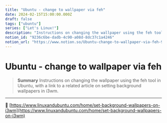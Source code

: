 ```yaml
---
title: "Ubuntu - change to wallpaper via feh"
date: 2024-02-15T15:00:00.000Z
draft: false
tags: ["ubuntu"]
series: ["Let's Linux!"]
description: "Instructions on changing the wallpaper using the feh tool in Ubuntu, with a link to a related article on setting background wallpapers in i3wm."
notion_id: "9236c6be-dadb-4c90-a08d-8dc37c1a4246"
notion_url: "https://www.notion.so/Ubuntu-change-to-wallpaper-via-feh-9236c6bedadb4c90a08d8dc37c1a4246"
---
```


# Ubuntu - change to wallpaper via feh

> **Summary**
> Instructions on changing the wallpaper using the feh tool in Ubuntu, with a link to a related article on setting background wallpapers in i3wm.

---

🔗 [https://www.linuxandubuntu.com/home/set-background-wallpapers-on-i3wm](https://www.linuxandubuntu.com/home/set-background-wallpapers-on-i3wm)

